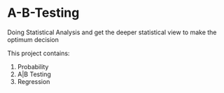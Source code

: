 # A-B-Testing
Doing Statistical Analysis and get the deeper statistical view to make the optimum decision

This project contains:
1) Probability
2) A|B Testing
3) Regression
